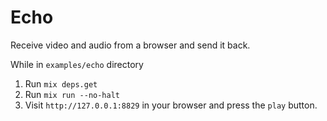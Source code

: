 # Echo

Receive video and audio from a browser and send it back.

While in `examples/echo` directory

1. Run `mix deps.get`
2. Run `mix run --no-halt`
3. Visit `http://127.0.0.1:8829` in your browser and press the `play` button.

